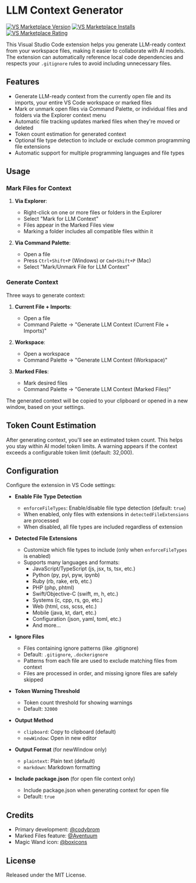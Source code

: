 # LLM Context Generator

[![VS Marketplace Version](https://badgen.net/vs-marketplace/v/codybrom.gpt-context-generator)](https://marketplace.visualstudio.com/items?itemName=codybrom.gpt-context-generator)
[![VS Marketplace Installs](https://badgen.net/vs-marketplace/i/codybrom.gpt-context-generator)](https://marketplace.visualstudio.com/items?itemName=codybrom.gpt-context-generator)
[![VS Marketplace Rating](https://badgen.net/vs-marketplace/d/codybrom.gpt-context-generator)](https://marketplace.visualstudio.com/items?itemName=codybrom.gpt-context-generator)

This Visual Studio Code extension helps you generate LLM-ready context from your workspace files, making it easier to collaborate with AI models. The extension can automatically reference local code dependencies and respects your `.gitignore` rules to avoid including unnecessary files.

## Features

- Generate LLM-ready context from the currently open file and its imports, your entire VS Code workspace or marked files
- Mark or unmark open files via Command Palette, or individual files and folders via the Explorer context menu
- Automatic file tracking updates marked files when they're moved or deleted
- Token count estimation for generated context
- Optional file type detection to include or exclude common programming file extensions
- Automatic support for multiple programming languages and file types

## Usage

### Mark Files for Context

1. **Via Explorer**:
   - Right-click on one or more files or folders in the Explorer
   - Select "Mark for LLM Context"
   - Files appear in the Marked Files view
   - Marking a folder includes all compatible files within it

2. **Via Command Palette**:
   - Open a file
   - Press `Ctrl+Shift+P` (Windows) or `Cmd+Shift+P` (Mac)
   - Select "Mark/Unmark File for LLM Context"

### Generate Context

Three ways to generate context:

1. **Current File + Imports**:
   - Open a file
   - Command Palette → "Generate LLM Context (Current File + Imports)"

2. **Workspace**:
   - Open a workspace
   - Command Palette → "Generate LLM Context (Workspace)"

3. **Marked Files**:
   - Mark desired files
   - Command Palette → "Generate LLM Context (Marked Files)"

The generated context will be copied to your clipboard or opened in a new window, based on your settings.

## Token Count Estimation

After generating context, you'll see an estimated token count. This helps you stay within AI model token limits. A warning appears if the context exceeds a configurable token limit (default: 32,000).

## Configuration

Configure the extension in VS Code settings:

- **Enable File Type Detection**
  - `enforceFileTypes`: Enable/disable file type detection (default: `true`)
  - When enabled, only files with extensions in `detectedFileExtensions` are processed
  - When disabled, all file types are included regardless of extension

- **Detected File Extensions**
  - Customize which file types to include (only when `enforceFileTypes` is enabled)
  - Supports many languages and formats:
    - JavaScript/TypeScript (js, jsx, ts, tsx, etc.)
    - Python (py, pyi, pyw, ipynb)
    - Ruby (rb, rake, erb, etc.)
    - PHP (php, phtml)
    - Swift/Objective-C (swift, m, h, etc.)
    - Systems (c, cpp, rs, go, etc.)
    - Web (html, css, scss, etc.)
    - Mobile (java, kt, dart, etc.)
    - Configuration (json, yaml, toml, etc.)
    - And more...

- **Ignore Files**
  - Files containing ignore patterns (like .gitignore)
  - Default: `.gitignore`, `.dockerignore`
  - Patterns from each file are used to exclude matching files from context
  - Files are processed in order, and missing ignore files are safely skipped

- **Token Warning Threshold**
  - Token count threshold for showing warnings
  - Default: `32000`

- **Output Method**
  - `clipboard`: Copy to clipboard (default)
  - `newWindow`: Open in new editor

- **Output Format** (for newWindow only)
  - `plaintext`: Plain text (default)
  - `markdown`: Markdown formatting

- **Include package.json** (for open file context only)
  - Include package.json when generating context for open file
  - Default: `true`

## Credits

- Primary development: [@codybrom](https://github.com/codybrom)
- Marked Files feature: [@Aventuum](https://github.com/Aventuum)
- Magic Wand icon: [@boxicons](https://github.com/atisawd/boxicons)

## License

Released under the MIT License.

